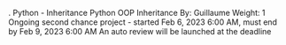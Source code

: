 . Python - Inheritance
Python
OOP
Inheritance
 By: Guillaume
 Weight: 1
 Ongoing second chance project - started Feb 6, 2023 6:00 AM, must end by Feb 9, 2023 6:00 AM
 An auto review will be launched at the deadline

